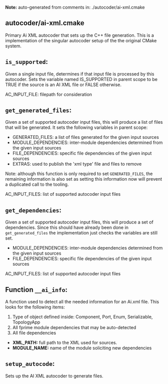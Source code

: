 **Note:** auto-generated from comments in: ./autocoder/ai-xml.cmake

## autocoder/ai-xml.cmake

Primary Ai XML autocoder that sets up the C++ file generation. This is a implementation of the singular autocoder
setup of the the original CMake system.


## `is_supported`:

Given a single input file, determines if that input file is processed by this autocoder. Sets the variable named
IS_SUPPORTED in parent scope to be TRUE if the source is an AI XML file or FALSE otherwise.

AC_INPUT_FILE: filepath for consideration


## `get_generated_files`:

Given a set of supported autocoder input files, this will produce a list of files that will be generated. It sets the
following variables in parent scope:

- GENERATED_FILES: a list of files generated for the given input sources
- MODULE_DEPENDENCIES: inter-module dependencies determined from the given input sources
- FILE_DEPENDENCIES: specific file dependencies of the given input sources
- EXTRAS: used to publish the 'xml type' file and files to remove

Note: although this function is only required to set `GENERATED_FILES`, the remaining information is also set as
setting this information now will prevent a duplicated call to the tooling.

AC_INPUT_FILES: list of supported autocoder input files


## `get_dependencies`:

Given a set of supported autocoder input files, this will produce a set of dependencies. Since this should have
already been done in `get_generated_files` the implementation just checks the variables are still set.

- MODULE_DEPENDENCIES: inter-module dependencies determined from the given input sources
- FILE_DEPENDENCIES: specific file dependencies of the given input sources

AC_INPUT_FILES: list of supported autocoder input files


## Function `__ai_info`:

A function used to detect all the needed information for an Ai.xml file. This looks for the following items:
 1. Type of object defined inside: Component, Port, Enum, Serializable, TopologyApp
 2. All fprime module dependencies that may be auto-detected
 3. All file dependencies

- **XML_PATH:** full path to the XML used for sources.
- **MODULE_NAME:** name of the module soliciting new dependencies


## `setup_autocode`:

Sets up the AI XML autocoder to generate files.


